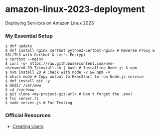 # amazon-linux-2023-deployment
Deploying Services on Amazon Linux 2023

### My Essential Setup

```
$ dnf update
$ dnf install nginx certbot python3-certbot-nginx # Reverse Proxy & SSL/TLS with Certbot & Let's Encrypt
$ certbot --nginx
$ curl -o- https://raw.githubusercontent.com/nvm-sh/nvm/v0.39.7/install.sh | bash # Installing Node.js & npm
$ nvm install 20 # Check with node -v && npm -v
$ which node # Copy output to ExecStart to run Node.js service
$ dnf install git -y
$ mkdir /var/www
$ cd /var/www
$ git clone <my-project-git-url> # Don't forget the .env!
$ tsc server.ts
$ node server.js # For Testing
```

### Official Resources

- [Creating Users](https://docs.aws.amazon.com/AWSEC2/latest/UserGuide/managing-users.html)
